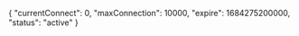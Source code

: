 {
  "currentConnect": 0,
  "maxConnection": 10000,
  "expire": 1684275200000,
  "status": "active"
}
